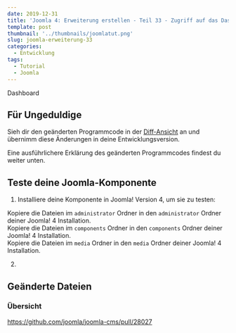 ```yaml
---
date: 2019-12-31
title: 'Joomla 4: Erweiterung erstellen - Teil 33 - Zugriff auf das Dashboard'
template: post
thumbnail: '../thumbnails/joomlatut.png'
slug: joomla-erweiterung-33
categories:
  - Entwicklung
tags:
  - Tutorial
  - Joomla 
---
```


Dashboard

## Für Ungeduldige

Sieh dir den geänderten Programmcode in der [Diff-Ansicht](https://github.com/astridx/boilerplate/compare/t27...t28) an und übernimm diese Änderungen in deine Entwicklungsversion.

Eine ausführlichere Erklärung des geänderten Programmcodes findest du weiter unten. 

## Teste deine Joomla-Komponente

1. Installiere deine Komponente in Joomla! Version 4, um sie zu testen:

Kopiere die Dateien im `administrator` Ordner in den `administrator` Ordner deiner Joomla! 4 Installation.  
Kopiere die Dateien im `components` Ordner in den `components` Ordner deiner Joomla! 4 Installation.  
Kopiere die Dateien im `media` Ordner in den `media` Ordner deiner Joomla! 4 Installation. 

2.

## Geänderte Dateien

### Übersicht

https://github.com/joomla/joomla-cms/pull/28027
